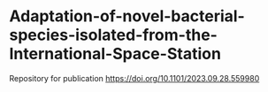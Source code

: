 # Adaptation-of-novel-bacterial-species-isolated-from-the-International-Space-Station
Repository for publication https://doi.org/10.1101/2023.09.28.559980
